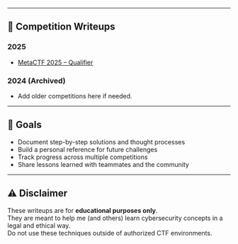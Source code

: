 
---

## 📝 Competition Writeups

### 2025
- [MetaCTF 2025 – Qualifier](.Competitions/MetaCTF-Road-to-CyberBay-2025)

### 2024 (Archived)
- Add older competitions here if needed.

---

## 🎯 Goals
- Document step-by-step solutions and thought processes  
- Build a personal reference for future challenges  
- Track progress across multiple competitions  
- Share lessons learned with teammates and the community  

---

## ⚠️ Disclaimer
These writeups are for **educational purposes only**.  
They are meant to help me (and others) learn cybersecurity concepts in a legal and ethical way.  
Do not use these techniques outside of authorized CTF environments.

